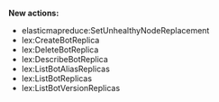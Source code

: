 **New actions:**

- elasticmapreduce:SetUnhealthyNodeReplacement
- lex:CreateBotReplica
- lex:DeleteBotReplica
- lex:DescribeBotReplica
- lex:ListBotAliasReplicas
- lex:ListBotReplicas
- lex:ListBotVersionReplicas
